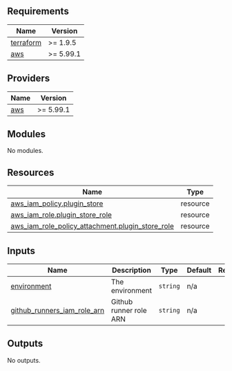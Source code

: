 ## Requirements

| Name | Version |
|------|---------|
| <a name="requirement_terraform"></a> [terraform](#requirement\_terraform) | >= 1.9.5 |
| <a name="requirement_aws"></a> [aws](#requirement\_aws) | >= 5.99.1 |

## Providers

| Name | Version |
|------|---------|
| <a name="provider_aws"></a> [aws](#provider\_aws) | >= 5.99.1 |

## Modules

No modules.

## Resources

| Name | Type |
|------|------|
| [aws_iam_policy.plugin_store](https://registry.terraform.io/providers/hashicorp/aws/latest/docs/resources/iam_policy) | resource |
| [aws_iam_role.plugin_store_role](https://registry.terraform.io/providers/hashicorp/aws/latest/docs/resources/iam_role) | resource |
| [aws_iam_role_policy_attachment.plugin_store_role](https://registry.terraform.io/providers/hashicorp/aws/latest/docs/resources/iam_role_policy_attachment) | resource |

## Inputs

| Name | Description | Type | Default | Required |
|------|-------------|------|---------|:--------:|
| <a name="input_environment"></a> [environment](#input\_environment) | The environment | `string` | n/a | yes |
| <a name="input_github_runners_iam_role_arn"></a> [github\_runners\_iam\_role\_arn](#input\_github\_runners\_iam\_role\_arn) | Github runner role ARN | `string` | n/a | yes |

## Outputs

No outputs.
